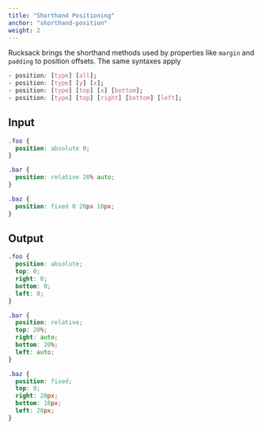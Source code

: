 ```yaml
---
title: "Shorthand Positioning"
anchor: "shorthand-position"
weight: 2
---
```

Rucksack brings the shorthand methods used by properties like `margin` and `padding` to position offsets. The same syntaxes apply

```css
- position: [type] [all];
- position: [type] [y] [x];
- position: [type] [top] [x] [bottom];
- position: [type] [top] [right] [bottom] [left];
```

## Input
```css
.foo {
  position: absolute 0;
}

.bar {
  position: relative 20% auto;
}

.baz {
  position: fixed 0 20px 10px;
}
```

## Output
```css
.foo {
  position: absolute;
  top: 0;
  right: 0;
  bottom: 0;
  left: 0;
}

.bar {
  position: relative;
  top: 20%;
  right: auto;
  bottom: 20%;
  left: auto;
}

.baz {
  position: fixed;
  top: 0;
  right: 20px;
  bottom: 10px;
  left: 20px;
}
```
